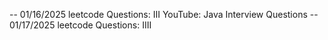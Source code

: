 -- 01/16/2025
leetcode Questions: III
YouTube: Java Interview Questions
-- 01/17/2025
leetcode Questions: IIII
